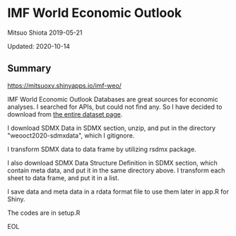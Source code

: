 IMF World Economic Outlook
================
Mitsuo Shiota
2019-05-21

Updated: 2020-10-14

## Summary

<https://mitsuoxv.shinyapps.io/imf-weo/>

IMF World Economic Outlook Databases are great sources for economic
analyses. I searched for APIs, but could not find any. So I have decided
to download from [the entire
dataset page](https://www.imf.org/en/Publications/WEO/weo-database/2020/October/download-entire-database).

I download SDMX Data in SDMX section, unzip, and put in the directory "weooct2020-sdmxdata", which I gitignore.

I transform SDMX data to data frame by utilizing rsdmx package.

I also download SDMX Data Structure Definition in SDMX section, which contain meta data, and put it in the same directory above.
I transform each sheet to data frame, and put it in a list.

I save data and meta data in a rdata format file to use them later in
app.R for Shiny.

The codes are in setup.R

EOL
